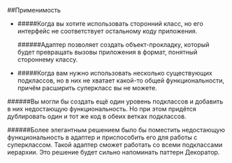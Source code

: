 ##Применимость

- #####Когда вы хотите использовать сторонний класс, но его интерфейс не соответствует остальному коду приложения.

  ######Адаптер позволяет создать объект-прокладку, который будет превращать вызовы приложения в формат, понятный стороннему классу.

- #####Когда вам нужно использовать несколько существующих подклассов, но в них не хватает какой-то общей функциональности, причём расширить суперкласс вы не можете.

######Вы могли бы создать ещё один уровень подклассов и добавить в них недостающую функциональность. Но при этом придётся дублировать один и тот же код в обеих ветках подклассов.

######Более элегантным решением было бы поместить недостающую функциональность в адаптер и приспособить его для работы с суперклассом. Такой адаптер сможет работать со всеми подклассами иерархии. Это решение будет сильно напоминать паттерн Декоратор.